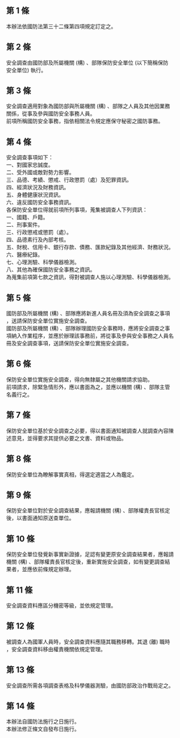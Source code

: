 第 1 條
-------
本辦法依國防法第三十二條第四項規定訂定之。

第 2 條
-------
安全調查由國防部及所屬機關 (構) 、部隊保防安全單位 (以下簡稱保防  
安全單位) 執行。

第 3 條
-------
安全調查適用對象為國防部與所屬機關 (構) 、部隊之人員及其他因業務  
關係，從事及參與國防安全事務人員。  
前項所稱國防安全事務，指依相關法令規定應保守秘密之國防事務。

第 4 條
-------
安全調查事項如下：  
一、對國家忠誠度。  
二、受外國或敵對勢力影響。  
三、品德、考績、懲戒、行政懲罰（處）及犯罪資訊。  
四、經濟狀況及財務資訊。  
五、身體健康狀況資訊。  
六、違反國防安全事務資訊。  
各保防安全單位得就前項所列事項，蒐集被調查人下列資訊：  
一、國籍、戶籍。  
二、刑事案件。  
三、行政懲戒或懲罰（處）。  
四、品德素行及內部考核。  
五、財稅、信用卡、銀行存款、債務、匯款紀錄及其他經濟、財務狀況。  
六、醫療紀錄。  
七、心理測驗、科學儀器檢測。  
八、其他為確保國防安全事務之資訊。  
為蒐集前項第七款之資訊，得對被調查人施以心理測驗、科學儀器檢測。

第 5 條
-------
國防部及所屬機關 (構) 、部隊應將新進人員名冊及須為安全調查之事項  
，送請保防安全單位實施安全調查。  
國防部及所屬機關 (構) 、部隊辦理國防安全事務時，應將安全調查之事  
項納入作業程序，並應於辦理該事務前，將從事及參與安全事務之人員名  
冊及安全調查事項，送請保防安全單位實施安全調查。

第 6 條
-------
保防安全單位實施安全調查，得向無隸屬之其他機關請求協助。  
前項請求，除緊急情形外，應以書面為之，並應以機關 (構) 、部隊主管  
名義行之。

第 7 條
-------
保防安全單位基於安全調查之必要，得以書面通知被調查人就調查內容陳  
述意見，並得要求其提供必要之文書、資料或物品。

第 8 條
-------
保防安全單位為瞭解事實真相，得選定適當之人為鑑定。

第 9 條
-------
保防安全單位對於安全調查結果，應報請機關 (構) 、部隊權責長官核定  
後，以書面通知原送查單位。

第 10 條
--------
保防安全單位發覺新事實新證據，足認有變更原安全調查結果者，應報請  
機關 (構) 、部隊權責長官核定後，重新實施安全調查，如有變更調查結  
果者，並應依前條規定辦理。

第 11 條
--------
安全調查資料應區分機密等級，並依規定管理。

第 12 條
--------
被調查人為國軍人員時，安全調查資料應隨其職務移轉。其退 (離) 職時  
，安全調查資料移由權責機關依規定管理。

第 13 條
--------
安全調查所需各項調查表格及科學儀器測驗，由國防部政治作戰局定之。

第 14 條
--------
本辦法自國防法施行之日施行。  
本辦法修正條文自發布日施行。


